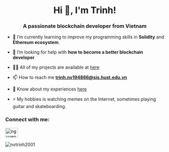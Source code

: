 <h1 align="center">Hi 👋, I'm Trinh!</h1>
<h3 align="center">A passionate blockchain developer from Vietnam</h3>

- 🌱 I’m currently learning to improve my programming skills in **Solidity** and **Ethereum ecosystem**.

- 🤝 I’m looking for help with **how to become a better blockchain developer**

- 👨‍💻 All of my projects are available at [here](https://github.com/nvtrinh2001)

- 📫 How to reach me **trinh.nv194866@sis.hust.edu.vn**

- 📄 Know about my experiences [here](here)

- ⚡ My hobbies is watching memes on the Internet, sometimes playing guitar and skateboarding.

<h3 align="left">Connect with me:</h3>
<p align="left">
<a href="https://www.linkedin.com/in/nguyenvantrinh2001/" target="blank"><img align="center" src="https://raw.githubusercontent.com/rahuldkjain/github-profile-readme-generator/master/src/images/icons/Social/linked-in-alt.svg" alt="nguyenvantrinh2001" height="30" width="40" /></a>
</p>

<p><img align="center" src="https://github-readme-stats.vercel.app/api/top-langs?username=nvtrinh2001&show_icons=true&locale=en&layout=compact" alt="nvtrinh2001" /></p>
